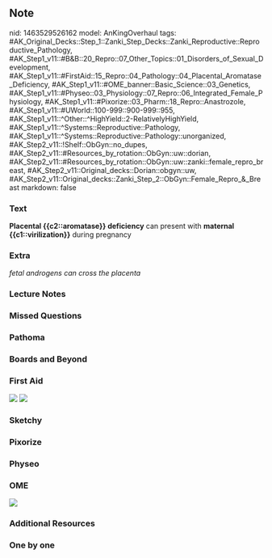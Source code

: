 ## Note
nid: 1463529526162
model: AnKingOverhaul
tags: #AK_Original_Decks::Step_1::Zanki_Step_Decks::Zanki_Reproductive::Reproductive_Pathology, #AK_Step1_v11::#B&B::20_Repro::07_Other_Topics::01_Disorders_of_Sexual_Development, #AK_Step1_v11::#FirstAid::15_Repro::04_Pathology::04_Placental_Aromatase_Deficiency, #AK_Step1_v11::#OME_banner::Basic_Science::03_Genetics, #AK_Step1_v11::#Physeo::03_Physiology::07_Repro::06_Integrated_Female_Physiology, #AK_Step1_v11::#Pixorize::03_Pharm::18_Repro::Anastrozole, #AK_Step1_v11::#UWorld::100-999::900-999::955, #AK_Step1_v11::^Other::^HighYield::2-RelativelyHighYield, #AK_Step1_v11::^Systems::Reproductive::Pathology, #AK_Step1_v11::^Systems::Reproductive::Pathology::unorganized, #AK_Step2_v11::!Shelf::ObGyn::no_dupes, #AK_Step2_v11::#Resources_by_rotation::ObGyn::uw::dorian, #AK_Step2_v11::#Resources_by_rotation::ObGyn::uw::zanki::female_repro_breast, #AK_Step2_v11::Original_decks::Dorian::obgyn::uw, #AK_Step2_v11::Original_decks::Zanki_Step_2::ObGyn::Female_Repro_&_Breast
markdown: false

### Text
<div>
  <b>Placental {{c2::aromatase}} deficiency</b> can present with
  <b>maternal {{c1::virilization}}</b> during pregnancy
</div>

### Extra
<i>fetal androgens can cross the placenta</i>

### Lecture Notes


### Missed Questions


### Pathoma


### Boards and Beyond


### First Aid
<img src="tmpK1D4n1.png"> <img src="tmpuSaIK2.png">

### Sketchy


### Pixorize


### Physeo


### OME
<div class="ome-widget">
  <a href="https://onlinemeded.org/spa/obgyn?ref=anki"><img src=
  "_OME_AnkiFlashcards_Topic_4.png"></a>
</div>

### Additional Resources


### One by one

